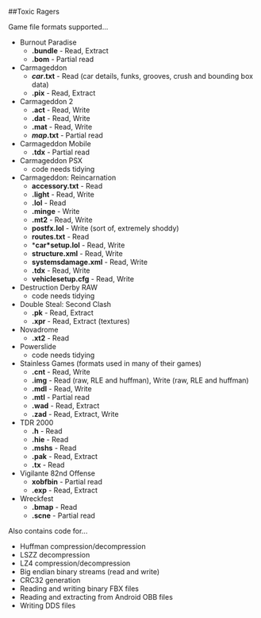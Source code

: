 ##Toxic Ragers

Game file formats supported...

* Burnout Paradise
  * **.bundle** - Read, Extract
  * **.bom** - Partial read
* Carmageddon
  * ***car*.txt** - Read (car details, funks, grooves, crush and bounding box data)
  * **.pix** - Read, Extract
* Carmageddon 2
  * **.act** - Read, Write
  * **.dat** - Read, Write
  * **.mat** - Read, Write
  * ***map*.txt** - Partial read
* Carmageddon Mobile
  * **.tdx** - Partial read
* Carmageddon PSX
  * code needs tidying
* Carmageddon: Reincarnation
  * **accessory.txt** - Read
  * **.light** - Read, Write
  * **.lol** - Read
  * **.minge** - Write
  * **.mt2** - Read, Write
  * **postfx.lol** - Write (sort of, extremely shoddy)
  * **routes.txt** - Read
  * ***car\*setup.lol** - Read, Write
  * **structure.xml** - Read, Write
  * **systemsdamage.xml** - Read, Write
  * **.tdx** - Read, Write
  * **vehiclesetup.cfg** - Read, Write
* Destruction Derby RAW
  * code needs tidying
* Double Steal: Second Clash
  * **.pk** - Read, Extract
  * **.xpr** - Read, Extract (textures)
* Novadrome
  * **.xt2** - Read
* Powerslide
  * code needs tidying
* Stainless Games (formats used in many of their games)
  * **.cnt** - Read, Write
  * **.img** - Read (raw, RLE and huffman), Write (raw, RLE and huffman)
  * **.mdl** - Read, Write
  * **.mtl** - Partial read
  * **.wad** - Read, Extract
  * **.zad** - Read, Extract, Write
* TDR 2000
  * **.h** - Read
  * **.hie** - Read
  * **.mshs** - Read
  * **.pak** - Read, Extract
  * **.tx** - Read
* Vigilante 82nd Offense
  * **xobfbin** - Partial read
  * **.exp** - Read, Extract
* Wreckfest
  * **.bmap** - Read
  * **.scne** - Partial read

Also contains code for...
* Huffman compression/decompression
* LSZZ decompression
* LZ4 compression/decompression
* Big endian binary streams (read and write)
* CRC32 generation
* Reading and writing binary FBX files
* Reading and extracting from Android OBB files
* Writing DDS files
